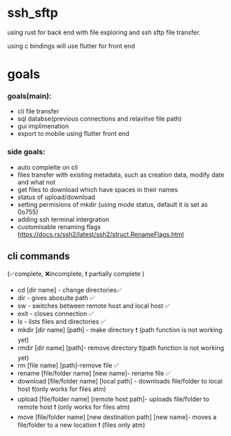 # ssh_sftp

using rust for back end with file exploring and ssh sftp file transfer.

using c bindings will use flutter for front end 

# goals 
### goals(main):

* cli file transfer
* sql databse(previous connections and relavitve file path)
* gui implimenation
* export to mobile using flutter front end

### side goals:

* auto complelte on cli 
* files transfer with existing metadata, such as creation data, modify date and what not
* get files to download which have spaces in their names 
* status of upload/download
* setting permisions of mkdir (using mode status, default it is set as 0o755)
* adding ssh terminal intergration
* customisable renaming flags https://docs.rs/ssh2/latest/ssh2/struct.RenameFlags.html
    
## cli commands 
(✅complete, ❌incomplete, ❗ partially complete )
- cd [dir name] - change directories✅
- dir - gives abosulte path ✅
- sw - switches between remote host and local host ✅
- exit - closes connection ✅
- ls - lists files and directories ✅
- mkdir [dir name] [path] - make directory ❗ (path function is not working yet)
- rmdir [dir name] [path]- remove directory ❗(path function is not working yet)
- rm [file name] [path]-remove file ✅
- rename [file/folder name] [new name]- rename file ✅
- download [file/folder name] [local path] - downloads file/folder to local host ❗(only works for files atm)
- upload [file/folder name] [remote host path]- uploads file/folder to remote host ❗ (only works for files atm)
- move [file/folder name] [new destination path] [new name]- moves a file/folder to a new location ❗ (files only atm)
